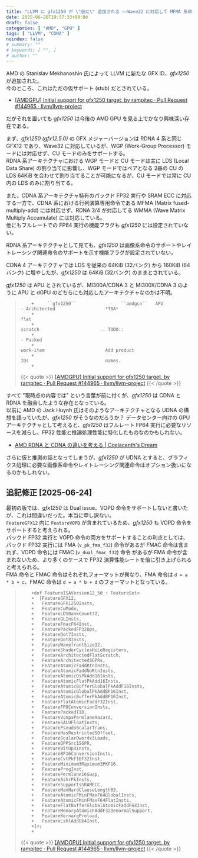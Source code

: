 ```yaml
---
title: "LLVM に gfx1250 が \"仮に\" 追加される ――Wave32 に対応して MFMA 系命令をサポートしない CDNA APU? [追記修正]"
date: 2025-06-20T19:57:33+09:00
draft: false
categories: [ "AMD", "GPU" ]
tags: [ "LLVM", "CDNA" ]
noindex: false
# summary: ""
# keywords: [ "", ]
# author: ""
---
```


AMD の Stanislav Mekhanoshin 氏によって LLVM に新たな GFX ID、*gfx1250* が追加された。  
今のところ、これはただの仮サポート (stub) だとされている。  

 * [[AMDGPU] Initial support for gfx1250 target. by rampitec · Pull Request #144965 · llvm/llvm-project](https://github.com/llvm/llvm-project/pull/144965)

だがそれを置いても *gfx1250* は今後の AMD GPU を見る上でかなり興味深い存在である。  

まず、*gfx1250 (gfx12.5.0)* の GFX メジャーバージョンは RDNA 4 系と同じ GFX12 であり、Wave32 に対応しているが、WGP (Work-Group Processor) モードには対応せず、CU モードのみをサポートする。  
RDNA 系アーキテクチャにおける WGP モードと CU モードは主に LDS (Local Data Share) の割り当てに影響し、WGP モードではペアとなる 2基の CU の LDS 64KiB を合わせて割り当てることが可能になるが、CU モードでは常に CU 内の LDS のみに割り当てる。  

また、CDNA 系アーキテクチャ特有のパックド FP32 実行や SRAM ECC に対応する一方で、CDNA 系における行列演算専用命令である MFMA (Matrix fused-multiply-add) には対応せず、RDNA 3/4 が対応してる WMMA (Wave Matrix Multiply Accumulate) には対応している。  
他にもフルレートでの FP64 実行の機能フラグも *gfx1250* には設定されていない。  

RDNA 系アーキテクチャとして見ても、*gfx1250* は画像系命令のサポートやレイトレーシング関連命令のサポートを示す機能フラグが設定されていない。  

CDNA 4 アーキテクチャでは LDS を従来の 64KiB (32バンク) から 160KiB (64バンク) に増やしたが、*gfx1250* は 64KiB (32バンク) のままとされている。  

*gfx1250* は APU とされているが、MI300A/CDNA 3 と MI300X/CDNA 3 のように APU と dGPU のどちらにも対応したアーキテクチャなのかは不明。  

 >         +     ``gfx1250``                 ``amdgcn``   APU                     - Architected                   *TBA*
 >         +                                                                        flat
 >         +                                                                        scratch                       .. TODO::
 >         +                                                                      - Packed
 >         +                                                                        work-item                       Add product
 >         +                                                                        IDs                             names.
 >         +
 >         
 > {{< quote >}} [[AMDGPU] Initial support for gfx1250 target. by rampitec · Pull Request #144965 · llvm/llvm-project](https://github.com/llvm/llvm-project/pull/144965) {{< /quote >}}

すべて "現時点の内容では" という言葉が前に付くが、*gfx1250* は CDNA と RDNA を融合したような存在となっている。  
以前に AMD の Jack Huynh 氏はそのようなアーキテクチャとなる UDNA の構想を語っていたが、*gfx1250* がそうなのだろうか？
データセンター向けの GPU アーキテクチャとして考えると、*gfx1250* はフルレート FP64 実行に必要なリソースを減らし、FP32 性能と推論処理性能に特化したものなのかもしれない。  

 * [AMD RDNA と CDNA の違いを考える | Coelacanth's Dream](/posts/2024/11/22/rdna-cdna-udna/)

さらに仮と推測の話となってしまうが、*gfx1250* が UDNA とすると、グラフィクス処理に必要な画像系命令やレイトレーシング関連命令はオプション扱いになるのかもしれない。  

## 追記修正 [2025-06-24]
最初の版では、*gfx1250* は Dual issue、VOPD 命令をサポートしないと書いたが、これは間違いだった。本当に申し訳ない。  
`FeatureGFX12` 内に `FeatureVOPD` が含まれているため、*gfx1250* も VOPD 命令をサポートすると考えられる。  
パックド FP32 実行と VOPD 命令の両方をサポートすることの利点としては、パックド FP32 実行には FMA (`v_pk_fma_f32`) 命令があるが FMAC 命令は含まれず、VOPD 命令には FMAC (`v_dual_fmac_f32`) 命令 があるが FMA 命令が含まれないため、より多くのケースで FP32 演算性能レートを倍に引き上げられると考えられる。  
FMA 命令と FMAC 命令はそれぞれフォーマットが異なり、FMA 命令は `d = a * b + c`、FMAC 命令は `d = a * b + d` のフォーマットとなっている。  

 >         +def FeatureISAVersion12_50 : FeatureSet<
 >         +  [FeatureGFX12,
 >         +   FeatureGFX1250Insts,
 >         +   FeatureCuMode,
 >         +   FeatureLDSBankCount32,
 >         +   FeatureDLInsts,
 >         +   FeatureFmacF64Inst,
 >         +   FeaturePackedFP32Ops,
 >         +   FeatureDot7Insts,
 >         +   FeatureDot8Insts,
 >         +   FeatureWavefrontSize32,
 >         +   FeatureShaderCyclesHiLoRegisters,
 >         +   FeatureArchitectedFlatScratch,
 >         +   FeatureArchitectedSGPRs,
 >         +   FeatureAtomicFaddRtnInsts,
 >         +   FeatureAtomicFaddNoRtnInsts,
 >         +   FeatureAtomicDsPkAdd16Insts,
 >         +   FeatureAtomicFlatPkAdd16Insts,
 >         +   FeatureAtomicBufferGlobalPkAddF16Insts,
 >         +   FeatureAtomicGlobalPkAddBF16Inst,
 >         +   FeatureAtomicBufferPkAddBF16Inst,
 >         +   FeatureFlatAtomicFaddF32Inst,
 >         +   FeatureFP8ConversionInsts,
 >         +   FeaturePackedTID,
 >         +   FeatureVcmpxPermlaneHazard,
 >         +   FeatureSALUFloatInsts,
 >         +   FeaturePseudoScalarTrans,
 >         +   FeatureHasRestrictedSOffset,
 >         +   FeatureScalarDwordx3Loads,
 >         +   FeatureDPPSrc1SGPR,
 >         +   FeatureBitOp3Insts,
 >         +   FeatureBF16ConversionInsts,
 >         +   FeatureCvtPkF16F32Inst,
 >         +   FeatureMinimum3Maximum3PKF16,
 >         +   FeaturePrngInst,
 >         +   FeaturePermlane16Swap,
 >         +   FeatureAshrPkInsts,
 >         +   FeatureSupportsSRAMECC,
 >         +   FeatureMaxHardClauseLength63,
 >         +   FeatureAtomicFMinFMaxF64GlobalInsts,
 >         +   FeatureAtomicFMinFMaxF64FlatInsts,
 >         +   FeatureFlatBufferGlobalAtomicFaddF64Inst,
 >         +   FeatureMemoryAtomicFAddF32DenormalSupport,
 >         +   FeatureKernargPreload,
 >         +   FeatureLshlAddU64Inst,
 >         +]>;
 >         +
 >         
 > {{< quote >}} [[AMDGPU] Initial support for gfx1250 target. by rampitec · Pull Request #144965 · llvm/llvm-project](https://github.com/llvm/llvm-project/pull/144965) {{< /quote >}}

